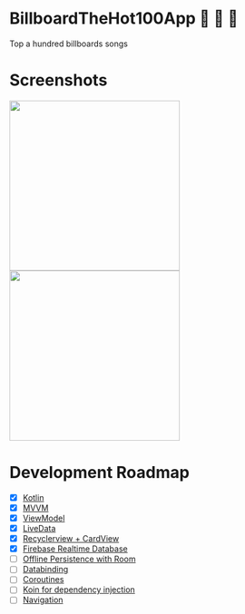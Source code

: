 # BillboardTheHot100App :construction: :wrench: :nut_and_bolt:
Top a hundred billboards songs

# Screenshots

<image src="screenshots/1.25_01_2020.png" width="300">  <image src="screenshots/2.25_01_2020.png" width="300"> 

# Development Roadmap 

* [x] [Kotlin](https://kotlinlang.org/docs/reference/)
* [x] [MVVM](https://developer.android.com/jetpack/docs/guide)
* [x] [ViewModel](https://developer.android.com/topic/libraries/architecture/viewmodel)
* [x] [LiveData](https://developer.android.com/topic/libraries/architecture/livedata)
* [x] [Recyclerview + CardView](https://developer.android.com/jetpack/androidx/releases/recyclerview)
* [x] [Firebase Realtime Database](https://firebase.google.com/docs/database/android/start)
* [ ] [Offline Persistence with Room](https://developer.android.com/training/data-storage/room/index.html)
* [ ] [Databinding](https://developer.android.com/topic/libraries/data-binding)
* [ ] [Coroutines](https://developer.android.com/kotlin/coroutines)
* [ ] [Koin for dependency injection](https://insert-koin.io/)
* [ ] [Navigation](https://developer.android.com/guide/navigation?gclid=CjwKCAiA66_xBRBhEiwAhrMuLblhs0tWLv-wY9gmsDClBUcLuLp5rN30t0ijOm1GIA_l-A9QtczNrxoCdzUQAvD_BwE)
